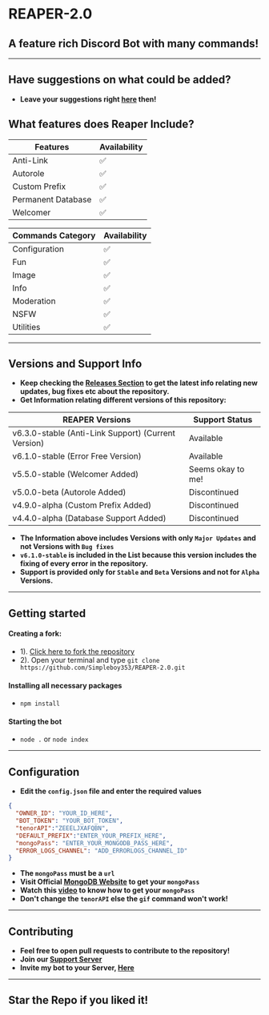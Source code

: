#               REAPER-2.0

## A feature rich Discord Bot with many commands!

---
## Have suggestions on what could be added?
- **Leave your suggestions right [here](https://github.com/Simpleboy353/REAPER-2.0/issues/15) then!**

## What features does Reaper Include?

| Features             | Availability |
| -------------------- | ------------ |
| Anti-Link            |     ✅       |
| Autorole             |     ✅       |
| Custom Prefix        |     ✅       |
| Permanent Database   |     ✅       |
| Welcomer             |     ✅       |

| Commands Category      | Availability |
| ---------------------- | ------------ |
| Configuration          |     ✅       |
| Fun                    |     ✅       |
| Image                  |     ✅       |
| Info                   |     ✅       |
| Moderation             |     ✅       |
| NSFW                   |     ✅       |
| Utilities              |     ✅       |

---

## Versions and Support Info
- **Keep checking the [Releases Section](https://github.com/Simpleboy353/REAPER-2.0/releases) to get the latest info relating new updates, bug fixes etc about the repository.**
- **Get Information relating different versions of this repository:**

|              REAPER Versions                           | Support Status |
| ------------------------------------------------------ | -------------- |
| v6.3.0-stable (Anti-Link Support) (Current Version)    |       Available       
| v6.1.0-stable (Error Free Version)                     |       Available       |
| v5.5.0-stable (Welcomer Added)                         |       Seems okay to me!       |
| v5.0.0-beta (Autorole Added)                           |       Discontinued       |
| v4.9.0-alpha (Custom Prefix Added)                     |       Discontinued       |
| v4.4.0-alpha (Database Support Added)                  |       Discontinued       |

- **The Information above includes Versions with only `Major Updates` and not Versions with `Bug fixes`**
- **`v6.1.0-stable` is included in the List because this version includes the fixing of every error in the repository.**
- **Support is provided only for `Stable` and `Beta` Versions and not for `Alpha` Versions.**

---

## Getting started
#### Creating a fork:
- 1). [Click here to fork the repository](https://github.com/Simpleboy353/REAPER-2.0)
- 2). Open your terminal and type `git clone https://github.com/Simpleboy353/REAPER-2.0.git`
#### Installing all necessary packages
- `npm install`
#### Starting the bot
- `node .` or `node index` 

---

## Configuration
- **Edit the `config.json` file and enter the  required values**
```json
{
  "OWNER_ID": "YOUR_ID_HERE",
  "BOT_TOKEN": "YOUR_BOT_TOKEN",
  "tenorAPI":"ZEEELJXAFQBN",
  "DEFAULT_PREFIX":"ENTER_YOUR_PREFIX_HERE",
  "mongoPass": "ENTER_YOUR_MONGODB_PASS_HERE",
  "ERROR_LOGS_CHANNEL": "ADD_ERRORLOGS_CHANNEL_ID"
}
```
- **The `mongoPass` must be a `url`**
- **Visit Official [MongoDB Website](https://mongodb.com) to get your `mongoPass`**
- **Watch this [video](https://youtu.be/pf-8KA8td88) to know how to get your `mongoPass`**
- **Don't change the `tenorAPI` else the `gif` command won't work!**

---

## Contributing
- **Feel free to open pull requests to contribute to the repository!**
- **Join our [Support Server](https://infinitybot.tk/support)**
- **Invite my bot to your Server, [Here](https://infinitybot.tk/invite)**

---

## Star the Repo if you liked it!
